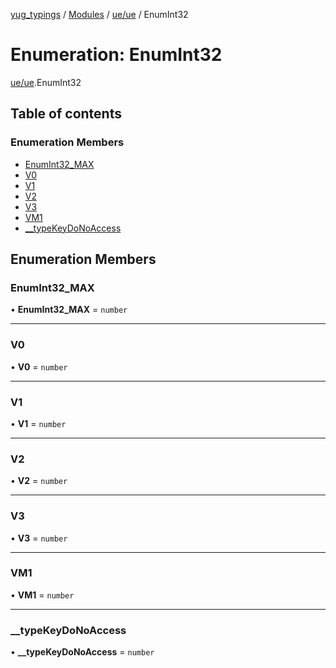 [yug_typings](../README.md) / [Modules](../modules.md) / [ue/ue](../modules/ue_ue.md) / EnumInt32

# Enumeration: EnumInt32

[ue/ue](../modules/ue_ue.md).EnumInt32

## Table of contents

### Enumeration Members

- [EnumInt32\_MAX](ue_ue.EnumInt32.md#enumint32_max)
- [V0](ue_ue.EnumInt32.md#v0)
- [V1](ue_ue.EnumInt32.md#v1)
- [V2](ue_ue.EnumInt32.md#v2)
- [V3](ue_ue.EnumInt32.md#v3)
- [VM1](ue_ue.EnumInt32.md#vm1)
- [\_\_typeKeyDoNoAccess](ue_ue.EnumInt32.md#__typekeydonoaccess)

## Enumeration Members

### EnumInt32\_MAX

• **EnumInt32\_MAX** = `number`

___

### V0

• **V0** = `number`

___

### V1

• **V1** = `number`

___

### V2

• **V2** = `number`

___

### V3

• **V3** = `number`

___

### VM1

• **VM1** = `number`

___

### \_\_typeKeyDoNoAccess

• **\_\_typeKeyDoNoAccess** = `number`
